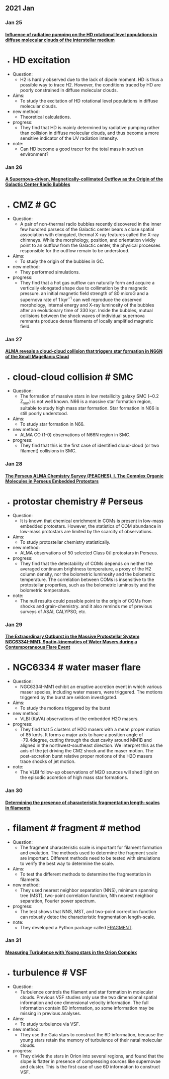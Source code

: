 ## 2021 Jan
### Jan 25
#### [Influence of radiative pumping on the HD rotational level populations in diffuse molecular clouds of the interstellar medium](https://arxiv.org/abs/2101.09342)
- # HD excitation
- Question: 
	- H2 is hardly observed due to the lack of dipole moment. HD is thus a possible way to trace H2. However, the conditions traced by HD are poorly constrained in diffuse molecular clouds.
- Aims: 
	- To study the excitation of HD rotational level populations in diffuse molecular clouds.
- new method: 
	- Theoretical calculations.
- progress: 
	- They find that HD is mainly determined by radiative pumping rather than collision in diffuse molecular clouds, and thus become a more sensitive indicator of the UV radiation intensity. 
- note:
	- Can HD become a good tracer for the total mass in such an environment? 


### Jan 26
#### [A Supernova-driven, Magnetically-collimated Outflow as the Origin of the Galactic Center Radio Bubbles](https://arxiv.org/abs/2101.10741)
-	# CMZ # GC
- Question: 
	- A pair of non-thermal radio bubbles recently discovered in the inner few hundred parsecs of the Galactic center bears a close spatial association with elongated, thermal X-ray features called the X-ray chimneys. While the morphology, position, and orientation vividly point to an outflow from the Galactic center, the physical processes responsible for the outflow remain to be understood.
- Aims: 
	- To study the origin of the bubbles in GC.
- new method: 
	- They performed simulations.
- progress: 
	- They find that a hot gas outflow can naturally form and acquire a vertically elongated shape due to collimation by the magnetic pressure. an initial magnetic field strength of 80 microG and a supernova rate of 1 kyr<sup>−1</sup> can well reproduce the observed morphology, internal energy and X-ray luminosity of the bubbles after an evolutionary time of 330 kyr. Inside the bubbles, mutual collisions between the shock waves of individual supernova remnants produce dense filaments of locally amplified magnetic field. 

### Jan 27
#### [ALMA reveals a cloud-cloud collision that triggers star formation in N66N of the Small Magellanic Cloud](https://arxiv.org/abs/2101.10711)
-	# cloud-cloud collision # SMC
- Question: 
	- The formation of massive stars in low metallicity galaxy SMC (~0.2 Z<sub>sun</sub>) is not well known. N66 is a massive star formation region, suitable to study high mass star formation. Star formation in N66 is still poorly understood.
- Aims: 
	- To study star formation in N66.
- new method: 
	- ALMA CO (1-0) observations of N66N region in SMC.
- progress: 
	- They find that this is the first case of identified cloud-cloud (or two filament) collisions in SMC.

### Jan 28
#### [The Perseus ALMA Chemistry Survey (PEACHES). I. The Complex Organic Molecules in Perseus Embedded Protostars](https://arxiv.org/abs/2101.11009)
-	# protostar chemistry # Perseus
- Question: 
	- It is known that chemical enrichment in COMs is present in low-mass embedded protostars. However, the statistics of COM abundance in low-mass protostars are limited by the scarcity of observations. 
- Aims: 
	- To study protostellar chemistry statistically.
- new method: 
	- ALMA observations of 50 selected Class 0/I protostars in Perseus.
- progress: 
	- They find that the detectability of COMs depends on neither the averaged continuum brightness temperature, a proxy of the H2 column density, nor the bolometric luminosity and the bolometric temperature. The correlation between COMs is insensitive to the protostellar properties, such as the bolometric luminosity and the bolometric temperature. 
- note: 
	- The null results could possible point to the origin of COMs from shocks and grain-chemistry. and it also reminds me of previous surveys of ASAI, CALYPSO, etc.

### Jan 29
#### [The Extraordinary Outburst in the Massive Protostellar System NGC6334I-MM1: Spatio-kinematics of Water Masers during a Contemporaneous Flare Event](https://arxiv.org/abs/2101.11913)
-	# NGC6334 # water maser flare 
- Question: 
	- NGC6334I-MM1 exhibit an eruptive accretion event in which various maser species, including water masers, were triggered. The motions triggered by the burst are seldom investigated.
- Aims: 
	- To study the motions triggered by the burst
- new method: 
	- VLBI (KaVA) observations of the embedded H2O masers.
- progress: 
	- They find that 5 clusters of H2O masers with a mean proper motion of 85 km/s. It forms a major axis to have a position angle of −79.4degree, cutting through the dust cavity around MM1B and aligned in the northwest-southeast direction. We interpret this as the axis of the jet driving the CM2 shock and the maser motion. The post-accretion burst relative proper motions of the H2O masers trace shocks of jet motion.
- note: 
	- The VLBI follow-up observations of M2O sources will shed light on the episodic accretion of high mass star formations.

### Jan 30
#### [Determining the presence of characteristic fragmentation length-scales in filaments](https://ui.adsabs.harvard.edu/abs/2019MNRAS.484.4024C/abstract)
-	# filament # fragment # method
- Question: 
	- The fragment characteristic scale is important for filament formation and evolution. The methods used to determine the fragment scale are important. Different methods need to be tested with simulations to verify the best way to determine the scale.  
- Aims: 
	- To test the different methods to determine the fragmentation in filaments.
- new method: 
	- They used nearest neighbor separation (NNS), minimum spanning tree (MST), two-point correlation function, Nth nearest neighbor separation, Fourier power spectrum. 
- progress: 
	- The test shows that NNS, MST, and two-point correction function can robustly detec the characteristic fragmentation length-scale. 
- note: 
	- They developed a Python package called [FRAGMENT](https://github.com/SeamusClarke/FragMent).

### Jan 31
#### [Measuring Turbulence with Young stars in the Orion Complex](https://ui.adsabs.harvard.edu/abs/2021arXiv210103176H/abstract)
-	# turbulence # VSF 
- Question: 
	- Turbulence controls the filament and star formation in molecular clouds. Previous VSF studies only use the two dimensional spatial information and one dimensional velocity information. The full information contain 6D information, so some information may be missing in previous analyses. 
- Aims: 
	- To study turbulence via VSF.
- new method: 
	- They use the Gaia stars to construct the 6D information, because the young stars retain the memory of turbulence of their natal molecular clouds. 
- progress: 
	- They divide the stars in Orion into several regions, and found that the slope is flatter in presence of compressing sources like supernovae and cluster. This is the first case of use 6D information to construct VSF.


